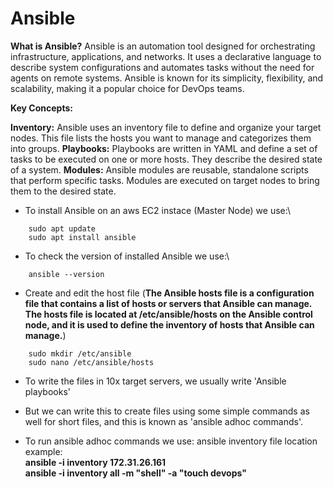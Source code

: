 # Ansible

**What is Ansible?** 
Ansible is an automation tool designed for orchestrating infrastructure, applications, and networks. It uses a declarative language to describe system configurations and automates tasks without the need for agents on remote systems. Ansible is known for its simplicity, flexibility, and scalability, making it a popular choice for DevOps teams.

**Key Concepts:**

**Inventory:** Ansible uses an inventory file to define and organize your target nodes. This file lists the hosts you want to manage and categorizes them into groups.
**Playbooks:** Playbooks are written in YAML and define a set of tasks to be executed on one or more hosts. They describe the desired state of a system.
**Modules:** Ansible modules are reusable, standalone scripts that perform specific tasks. Modules are executed on target nodes to bring them to the desired state.



*  To install Ansible on an aws EC2 instace (Master Node) we use:\

``` 
    sudo apt update
    sudo apt install ansible
```
*  To check the version of installed Ansible we use:\

```
    ansible --version
```

*  Create and edit the host file (**The Ansible hosts file is a configuration file that contains a list of hosts or servers that Ansible can manage. The hosts file is located at /etc/ansible/hosts on the Ansible control node, and it is used to define the inventory of hosts that Ansible can manage.**)

```
    sudo mkdir /etc/ansible
    sudo nano /etc/ansible/hosts
```

*  To write the files in 10x target servers, we usually write 'Ansible playbooks'
*  But we can write this to create files using some simple commands as well for short files, and this is known as 'ansible adhoc commands'.

*  To run ansible adhoc commands we use:
    ansible inventory file location\
     example:\
    **ansible -i inventory 172.31.26.161**\
     **ansible -i inventory all -m "shell" -a "touch devops"**


